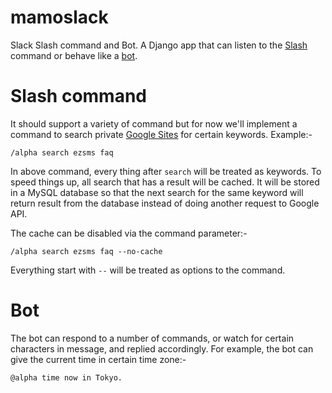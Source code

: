 # mamoslack
Slack Slash command and Bot. A Django app that can listen to the [Slash] command
or behave like a [bot].

# Slash command
It should support a variety of command but for now we'll implement a command
to search private [Google Sites](http://en.wikipedia.org/wiki/Google_Sites) for certain keywords. Example:-

```
/alpha search ezsms faq
```
In above command, every thing after `search` will be treated as keywords. To speed
things up, all search that has a result will be cached. It will be stored in a MySQL
database so that the next search for the same keyword will return result from the
database instead of doing another request to Google API.

The cache can be disabled via the command parameter:-

```
/alpha search ezsms faq --no-cache
```

Everything start with `--` will be treated as options to the command.

# Bot
The bot can respond to a number of commands, or watch for certain characters in
message, and replied accordingly. For example, the bot can give the current time
in certain time zone:-

```
@alpha time now in Tokyo.
```

[Slash]:https://api.slack.com/slash-commands
[bot]:https://api.slack.com/bot-users
